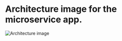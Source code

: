 # Architecture image for the microservice app.
![Architecture image](https://i.imgur.com/bQbyl8p.png)